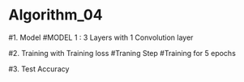 # Algorithm_04



#1. Model
#MODEL 1 : 3 Layers with 1 Convolution layer

#2. Training with Training loss
#Traning Step
#Training for 5 epochs


#3. Test Accuracy
